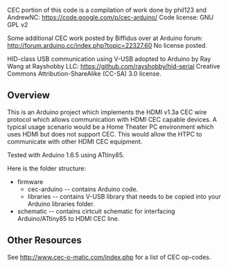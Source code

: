 CEC portion of this code is a compilation of work done by phil123 and AndrewNC: https://code.google.com/p/cec-arduino/
Code license: GNU GPL v2

Some additional CEC work posted by Biffidus over at Arduino forum: http://forum.arduino.cc/index.php?topic=22327.60
No license posted.

HID-class USB communication using V-USB adopted to Arduino by Ray Wang at Rayshobby LLC: https://github.com/rayshobby/hid-serial
Creative Commons Attribution-ShareAlike (CC-SA) 3.0 license.

## Overview

This is an Arduino project which implements the HDMI v1.3a CEC wire protocol which allows communication with HDMI CEC capable devices. A typical usage scenario would be a Home Theater PC environment which uses HDMI but does not support CEC. This would allow the HTPC to communicate with other HDMI CEC equipment.

Tested with Arduino 1.6.5 using ATtiny85.

Here is the folder structure:
- firmware
	- cec-arduino -- contains Arduino code.
	- libraries -- contains V-USB library that needs to be copied into your Arduino libraries folder. 
- schematic -- contains cirtcuit schematic for interfacing Arduino/ATtiny85 to HDMI CEC line.

## Other Resources

See http://www.cec-o-matic.com/index.php for a list of CEC op-codes.